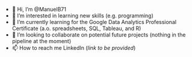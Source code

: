 - 👋 Hi, I’m @ManuelB71
- 👀 I’m interested in learning new skills (e.g. programming)
- 🌱 I’m currently learning for the Google Data Analytics Professional Certificate (a.o. spreadsheets, SQL, Tableau, and R)
- 💞️ I’m looking to collaborate on potential future projects (nothing in the pipeline at the moment)
- 📫 How to reach me LinkedIn (_link to be provided_)

<!---
ManuelB71/ManuelB71 is a ✨ special ✨ repository because its `README.md` (this file) appears on your GitHub profile.
You can click the Preview link to take a look at your changes.
--->
